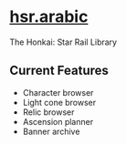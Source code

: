 # **[hsr.arabic](https://hsr-arabic.vercel.app/)**

The Honkai: Star Rail Library
## **Current Features**

- Character browser
- Light cone browser
- Relic browser
- Ascension planner
- Banner archive
